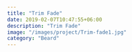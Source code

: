 ```yaml
---
title: "Trim Fade"
date: 2019-02-07T10:47:55+06:00
description: "Trim Fade"
image: "/images/project/Trim-fade1.jpg"
category: "Beard"
---
```

